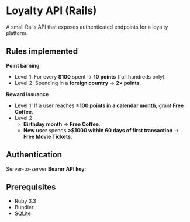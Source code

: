 # Loyalty API (Rails)

A small Rails API that exposes authenticated endpoints for a loyalty platform.  


## Rules implemented
**Point Earning**
- Level 1: For every **$100** spent → **10 points** (full hundreds only).
- Level 2: Spending in a **foreign country** → **2× points**.

**Reward Issuance**
- Level 1: If a user reaches **≥100 points in a calendar month**, grant **Free Coffee**.
- Level 2:
  - **Birthday month** → **Free Coffee**.
  - **New user** spends **>$1000 within 60 days of first transaction** → **Free Movie Tickets**.

## Authentication
Server-to-server **Bearer API key**:

## Prerequisites

- Ruby 3.3
- Bundler
- SQLite
